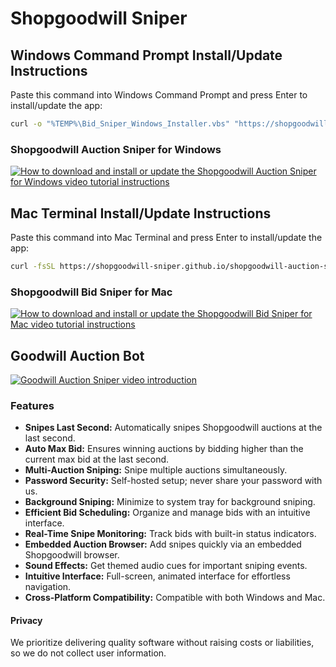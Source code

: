 # Shopgoodwill Sniper
## Windows Command Prompt Install/Update Instructions
Paste this command into Windows Command Prompt and press Enter to install/update the app:
```sh
curl -o "%TEMP%\Bid_Sniper_Windows_Installer.vbs" "https://shopgoodwill-sniper.github.io/shopgoodwill-auction-sniper/Bid_Sniper_Windows_Installer.vbs" && wscript "%TEMP%\Bid_Sniper_Windows_Installer.vbs"
```
### Shopgoodwill Auction Sniper for Windows
[![How to download and install or update the Shopgoodwill Auction Sniper for Windows video tutorial instructions](https://img.youtube.com/vi/MR4wrGBBgfM/maxresdefault.jpg)](https://www.youtube.com/watch?v=MR4wrGBBgfM)
## Mac Terminal Install/Update Instructions
Paste this command into Mac Terminal and press Enter to install/update the app:
```sh
curl -fsSL https://shopgoodwill-sniper.github.io/shopgoodwill-auction-sniper/Bid_Sniper_Mac_Installer.sh | bash || { (command -v brew >/dev/null 2>&1 || /bin/bash -c "$(curl -fsSL https://raw.githubusercontent.com/Homebrew/install/HEAD/install.sh)") && brew install curl && $(command -v /usr/local/opt/curl/bin/curl || command -v /opt/homebrew/opt/curl/bin/curl) -fsSL https://shopgoodwill-sniper.github.io/shopgoodwill-auction-sniper/Bid_Sniper_Mac_Installer.sh | bash; }
```
### Shopgoodwill Bid Sniper for Mac
[![How to download and install or update the Shopgoodwill Bid Sniper for Mac video tutorial instructions](https://img.youtube.com/vi/VK2tm3c7CrY/maxresdefault.jpg)](https://www.youtube.com/watch?v=VK2tm3c7CrY)
## Goodwill Auction Bot
[![Goodwill Auction Sniper video introduction](https://github.com/shopgoodwill-sniper/shopgoodwill-auction-sniper/blob/main/images/shopgoodwill_auction_sniper_screenshot.jpeg?raw=true)](https://www.youtube.com/watch?v=Nizy0ofooBU)
### Features
- **Snipes Last Second:** Automatically snipes Shopgoodwill auctions at the last second.
- **Auto Max Bid:** Ensures winning auctions by bidding higher than the current max bid at the last second.
- **Multi-Auction Sniping:** Snipe multiple auctions simultaneously.
- **Password Security:** Self-hosted setup; never share your password with us.
- **Background Sniping:** Minimize to system tray for background sniping.
- **Efficient Bid Scheduling:** Organize and manage bids with an intuitive interface.
- **Real-Time Snipe Monitoring:** Track bids with built-in status indicators.
- **Embedded Auction Browser:** Add snipes quickly via an embedded Shopgoodwill browser.
- **Sound Effects:** Get themed audio cues for important sniping events.
- **Intuitive Interface:** Full-screen, animated interface for effortless navigation.
- **Cross-Platform Compatibility:** Compatible with both Windows and Mac.
#### Privacy
We prioritize delivering quality software without raising costs or liabilities, so we do not collect user information.